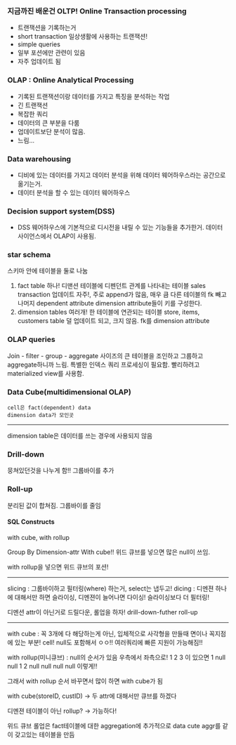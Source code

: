 ### 지금까진 배운건 OLTP! Online Transaction processing

- 트랜잭션을 기록하는거
- short transaction 일상생활에 사용하는 트랜잭션!
- simple queries
- 일부 포션에만 관련이 있음
- 자주 업데이트 됨

### OLAP : Online Analytical Processing

- 기록된 트랜잭션이랑 데이터를 가지고 특징을 분석하는 작업
- 긴 트랜잭션
- 복잡한 쿼리
- 데이터의 큰 부분을 다룸
- 업데이트보단 분석이 많음.
- 느림...

### Data warehousing

- 디비에 있는 데이터를 가지고 데이터 분석을 위해 데이터 웨어하우스라는 공간으로 옮기는거.
- 데이터 분석을 할 수 있는 데이터 웨어하우스

### Decision support system(DSS)

- DSS 웨어하우스에 기본적으로 디시전을 내릴 수 있는 기능들을 추가한거. 데이터 사이언스에서 OLAP이 사용됨.

### star schema

스키마 안에 테이블을 둘로 나눔

1. fact table
   하나!
   디맨션 테이블에 디펜던트
   관계를 나타내는 테이블
   sales transaction
   업데이트 자주!, 주로 append가 많음, 매우 큼
   다른 테이블의 fk 빼고 나머지 dependent attribute
   dimension attribute들이 키를 구성한다.
2. dimension tables
   여러개!
   한 테이블에 연관되는 테이블
   store, items, customers table
   덜 업데이트 되고, 크지 않음.
   fk를 dimension attribute

### OLAP queries

Join - filter - group - aggregate
사이즈의 큰 테이블을 조인하고 그룹하고 aggregate하니까 느림. 특별한 인덱스 쿼리 프로세싱이 필요함.
빨리하려고 materialized view를 사용함.

### Data Cube(multidimensional OLAP)

    cell은 fact(dependent) data
    dimension data가 모인곳

---

dimension table은 데이터를 쓰는 경우에 사용되지 않음

### Drill-down

뭉쳐있던것을 나누게 함!! 그룹바이를 추가

### Roll-up

분리된 값이 합쳐짐. 그룹바이를 줄임

#### SQL Constructs

with cube, with rollup

Group By Dimension-attr With cube!!
위드 큐브를 넣으면 많은 null이 쓰임.

with rollup을 넣으면 위드 큐브의 포션!

---

slicing : 그룹바이하고 필터링(where) 하는거, select는 냅두고!
dicing : 디멘젼 하나에 대해서만 하면 슬라이싱, 디멘젼이 늘어나면 다이싱! 슬라이싱보다 더 필터링!

디멘션 attr이 아닌거로 드릴다운, 롤업을 하자!
drill-down-futher
roll-up

---

with cube : 꼭 3개에 다 해당하는게 아닌, 입체적으로 사각형을 만들때 면이나 꼭지점에 있는 부분! cell! null도 포함해서 ㅇㅇ!!
여러쿼리에 빠른 지원이 가능해짐!!

with rollup(미니큐브) : null의 순서가 있음 우측에서 좌측으로!
1 2 3 이 있으면
1 null null
1 2 null
null null null 이렇게!!

그래서 with rollup 순서 바꾸면서 많이 하면 with cube가 됨

with cube(storeID, custID) -> 두 attr에 대해서만 큐브를 하겠다

디멘젼 테이블이 아닌 rollup? -> 가능하다!

위드 큐브 롤업은 fact테이블에 대한 aggregation에 추가적으로 data cute aggr를 같이 갖고있는 테이블을 만듬
